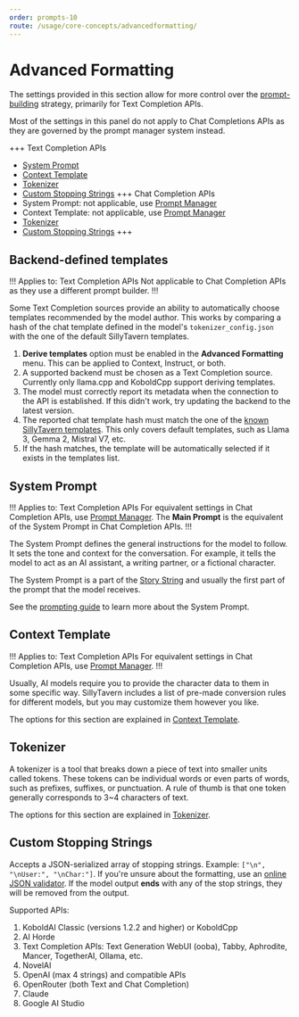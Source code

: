 ```yaml
---
order: prompts-10
route: /usage/core-concepts/advancedformatting/
---
```


# Advanced Formatting

The settings provided in this section allow for more control over the [prompt-building](prompts.md) strategy, primarily for Text Completion APIs.

Most of the settings in this panel do not apply to Chat Completions APIs as they are governed by the prompt manager system instead.

+++ Text Completion APIs
* [System Prompt](#system-prompt)
* [Context Template](#context-template)
* [Tokenizer](#tokenizer)
* [Custom Stopping Strings](#custom-stopping-strings)
+++ Chat Completion APIs
* System Prompt: not applicable, use [Prompt Manager](prompt-manager.md)
* Context Template: not applicable, use [Prompt Manager](prompt-manager.md)
* [Tokenizer](#tokenizer)
* [Custom Stopping Strings](#custom-stopping-strings)
+++

## Backend-defined templates

!!! Applies to: Text Completion APIs
Not applicable to Chat Completion APIs as they use a different prompt builder.
!!!

Some Text Completion sources provide an ability to automatically choose templates recommended by the model author. This works by comparing a hash of the chat template defined in the model's `tokenizer_config.json` with the one of the default SillyTavern templates.

1. **<i class="fa-solid fa-bolt"></i> Derive templates** option must be enabled in the **<i class="fa-solid fa-font"></i> Advanced Formatting** menu. This can be applied to Context, Instruct, or both.
2. A supported backend must be chosen as a Text Completion source. Currently only llama.cpp and KoboldCpp support deriving templates.
3. The model must correctly report its metadata when the connection to the API is established. If this didn't work, try updating the backend to the latest version.
4. The reported chat template hash must match the one of the [known SillyTavern templates](https://github.com/SillyTavern/SillyTavern/blob/release/public/scripts/chat-templates.js). This only covers default templates, such as Llama 3, Gemma 2, Mistral V7, etc.
5. If the hash matches, the template will be automatically selected if it exists in the templates list.

## System Prompt

!!! Applies to: Text Completion APIs
For equivalent settings in Chat Completion APIs, use [Prompt Manager](prompt-manager.md). The **Main Prompt** is the equivalent of the System Prompt in Chat Completion APIs.
!!!

The System Prompt defines the general instructions for the model to follow. It sets the tone and context for the conversation. For example, it tells the model to act as an AI assistant, a writing partner, or a fictional character.

The System Prompt is a part of the [Story String](context-template.md#story-string) and usually the first part of the prompt that the model receives.

See the [prompting guide](prompts.md#main-prompt-system-prompt) to learn more about the System Prompt.

## Context Template

!!! Applies to: Text Completion APIs
For equivalent settings in Chat Completion APIs, use [Prompt Manager](prompt-manager.md).
!!!

Usually, AI models require you to provide the character data to them in some specific way. SillyTavern includes a list of pre-made conversion rules for different models, but you may customize them however you like. 

The options for this section are explained in [Context Template](context-template.md).

## Tokenizer

A tokenizer is a tool that breaks down a piece of text into smaller units called tokens. These tokens can be individual words or even parts of words, such as prefixes, suffixes, or punctuation. A rule of thumb is that one token generally corresponds to 3~4 characters of text.

The options for this section are explained in [Tokenizer](tokenizer.md).

## Custom Stopping Strings

Accepts a JSON-serialized array of stopping strings. Example: `["\n", "\nUser:", "\nChar:"]`. If you're unsure about the formatting, use an [online JSON validator](https://jsonlint.com/). If the model output **ends** with any of the stop strings, they will be removed from the output.

Supported APIs:

1. KoboldAI Classic (versions 1.2.2 and higher) or KoboldCpp
2. AI Horde
3. Text Completion APIs: Text Generation WebUI (ooba), Tabby, Aphrodite, Mancer, TogetherAI, Ollama, etc.
4. NovelAI
5. OpenAI (max 4 strings) and compatible APIs
6. OpenRouter (both Text and Chat Completion)
7. Claude
8. Google AI Studio
